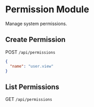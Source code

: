 # Permission Module

Manage system permissions.

## Create Permission
POST `/api/permissions`
```json
{
  "name": "user.view"
}
```

## List Permissions
GET `/api/permissions`
